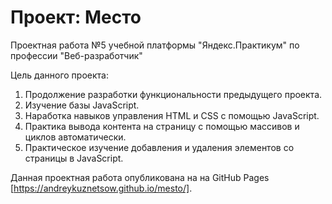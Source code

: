 # Проект: Место

Проектная работа №5 учебной платформы "Яндекс.Практикум" по профессии "Веб-разработчик"

Цель данного проекта:
1. Продолжение разработки функциональности предыдущего проекта.
2. Изучение базы JavaScript.
3. Наработка навыков управления HTML и CSS с помощью JavaScript.
4. Практика вывода контента на страницу с помощью массивов и циклов автоматически.
5. Практическое изучение добавления и удаления элементов со страницы в JavaScript.

Данная проектная работа опубликована на на GitHub Pages [https://andreykuznetsow.github.io/mesto/].